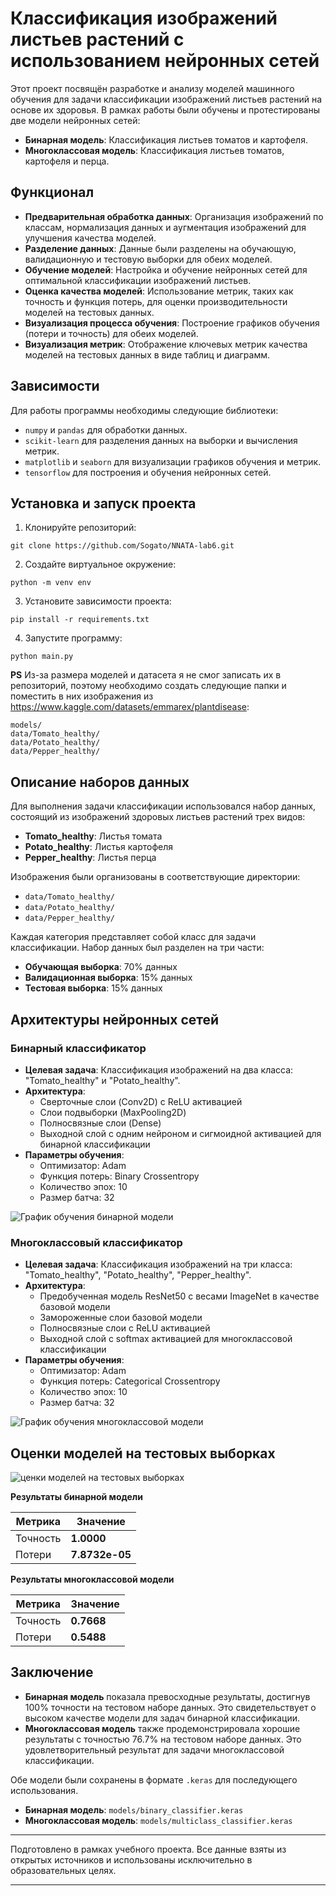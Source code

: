 # Классификация изображений листьев растений с использованием нейронных сетей

Этот проект посвящён разработке и анализу моделей машинного обучения для задачи классификации изображений листьев растений на основе их здоровья. В рамках работы были обучены и протестированы две модели нейронных сетей:

- **Бинарная модель**: Классификация листьев томатов и картофеля.
- **Многоклассовая модель**: Классификация листьев томатов, картофеля и перца.

## Функционал

- **Предварительная обработка данных**: Организация изображений по классам, нормализация данных и аугментация изображений для улучшения качества моделей.
- **Разделение данных**: Данные были разделены на обучающую, валидационную и тестовую выборки для обеих моделей.
- **Обучение моделей**: Настройка и обучение нейронных сетей для оптимальной классификации изображений листьев.
- **Оценка качества моделей**: Использование метрик, таких как точность и функция потерь, для оценки производительности моделей на тестовых данных.
- **Визуализация процесса обучения**: Построение графиков обучения (потери и точность) для обеих моделей.
- **Визуализация метрик**: Отображение ключевых метрик качества моделей на тестовых данных в виде таблиц и диаграмм.

## Зависимости

Для работы программы необходимы следующие библиотеки:

- `numpy` и `pandas` для обработки данных.
- `scikit-learn` для разделения данных на выборки и вычисления метрик.
- `matplotlib` и `seaborn` для визуализации графиков обучения и метрик.
- `tensorflow` для построения и обучения нейронных сетей.

## Установка и запуск проекта
1. Клонируйте репозиторий:
```
git clone https://github.com/Sogato/NNATA-lab6.git
```
2. Создайте виртуальное окружение:
```
python -m venv env
```
3. Установите зависимости проекта:
```
pip install -r requirements.txt
```
4. Запустите программу:
```
python main.py
```
**PS** Из-за размера моделей и датасета я не смог записать их в репозиторий, поэтому необходимо создать следующие папки и поместить в них изображения из https://www.kaggle.com/datasets/emmarex/plantdisease:
```
models/
data/Tomato_healthy/
data/Potato_healthy/
data/Pepper_healthy/
```

## Описание наборов данных

Для выполнения задачи классификации использовался набор данных, состоящий из изображений здоровых листьев растений трех видов:

- **Tomato_healthy**: Листья томата
- **Potato_healthy**: Листья картофеля
- **Pepper_healthy**: Листья перца

Изображения были организованы в соответствующие директории:

- `data/Tomato_healthy/`
- `data/Potato_healthy/`
- `data/Pepper_healthy/`

Каждая категория представляет собой класс для задачи классификации. Набор данных был разделен на три части:

- **Обучающая выборка**: 70% данных
- **Валидационная выборка**: 15% данных
- **Тестовая выборка**: 15% данных

## Архитектуры нейронных сетей

### Бинарный классификатор

- **Целевая задача**: Классификация изображений на два класса: "Tomato_healthy" и "Potato_healthy".
- **Архитектура**:
  - Сверточные слои (Conv2D) с ReLU активацией
  - Слои подвыборки (MaxPooling2D)
  - Полносвязные слои (Dense)
  - Выходной слой с одним нейроном и сигмоидной активацией для бинарной классификации
- **Параметры обучения**:
  - Оптимизатор: Adam
  - Функция потерь: Binary Crossentropy
  - Количество эпох: 10
  - Размер батча: 32

![График обучения бинарной модели](img/graphs_img/Бинарная_модель_training_history.png)

### Многоклассовый классификатор

- **Целевая задача**: Классификация изображений на три класса: "Tomato_healthy", "Potato_healthy", "Pepper_healthy".
- **Архитектура**:
  - Предобученная модель ResNet50 с весами ImageNet в качестве базовой модели
  - Замороженные слои базовой модели
  - Полносвязные слои с ReLU активацией
  - Выходной слой с softmax активацией для многоклассовой классификации
- **Параметры обучения**:
  - Оптимизатор: Adam
  - Функция потерь: Categorical Crossentropy
  - Количество эпох: 10
  - Размер батча: 32

![График обучения многоклассовой модели](img/graphs_img/Многоклассовая_модель_training_history.png)


## Оценки моделей на тестовых выборках

![ценки моделей на тестовых выборках](img/github_img/testing_models.png)

**Результаты бинарной модели**

| Метрика     | Значение            |
|-------------|---------------------|
| Точность    | **1.0000**          |
| Потери      | **7.8732e-05**      |

**Результаты многоклассовой модели**

| Метрика     | Значение            |
|-------------|---------------------|
| Точность    | **0.7668**          |
| Потери      | **0.5488**          |

## Заключение
- **Бинарная модель** показала превосходные результаты, достигнув 100% точности на тестовом наборе данных. Это свидетельствует о высоком качестве модели для задач бинарной классификации.
- **Многоклассовая модель** также продемонстрировала хорошие результаты с точностью 76.7% на тестовом наборе данных. Это удовлетворительный результат для задачи многоклассовой классификации.

Обе модели были сохранены в формате `.keras` для последующего использования.

- **Бинарная модель**: `models/binary_classifier.keras`
- **Многоклассовая модель**: `models/multiclass_classifier.keras`

---

Подготовлено в рамках учебного проекта. Все данные взяты из открытых источников и использованы исключительно в образовательных целях.

---
